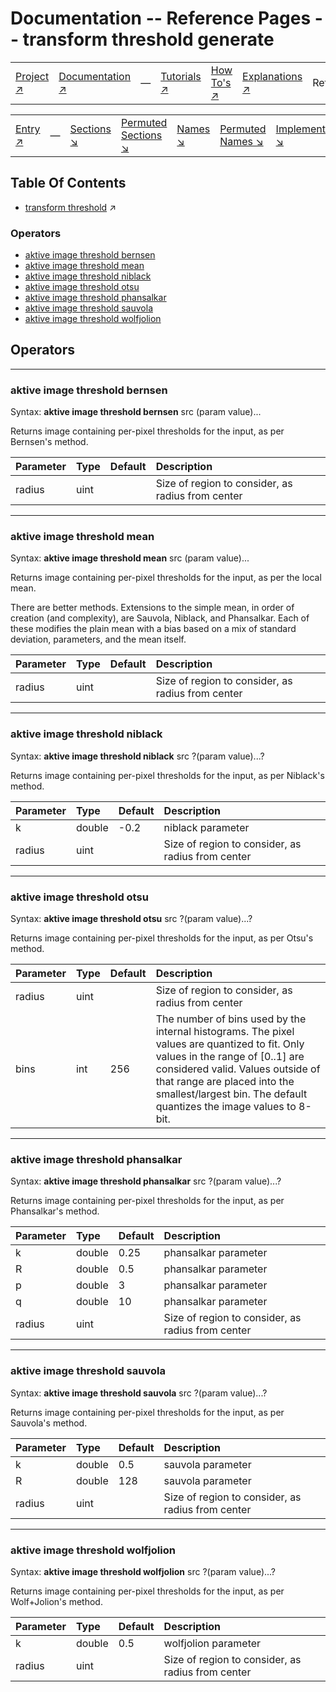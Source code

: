 # Documentation -- Reference Pages -- transform threshold generate

||||||||
|---|---|---|---|---|---|---|
|[Project ↗](../../README.md)|[Documentation ↗](../index.md)|&mdash;|[Tutorials ↗](../tutorials.md)|[How To's ↗](../howtos.md)|[Explanations ↗](../explanations.md)|References|

||||||||
|---|---|---|---|---|---|---|
|[Entry ↗](index.md)|&mdash;|[Sections ↘](index.md#sectree)|[Permuted Sections ↘](bypsections.md)|[Names ↘](byname.md)|[Permuted Names ↘](bypnames.md)|[Implementations ↘](bylang.md)|

## Table Of Contents

  - [transform threshold](transform_threshold.md) ↗


### Operators

 - [aktive image threshold bernsen](#image_threshold_bernsen)
 - [aktive image threshold mean](#image_threshold_mean)
 - [aktive image threshold niblack](#image_threshold_niblack)
 - [aktive image threshold otsu](#image_threshold_otsu)
 - [aktive image threshold phansalkar](#image_threshold_phansalkar)
 - [aktive image threshold sauvola](#image_threshold_sauvola)
 - [aktive image threshold wolfjolion](#image_threshold_wolfjolion)

## Operators

---
### <a name='image_threshold_bernsen'></a> aktive image threshold bernsen

Syntax: __aktive image threshold bernsen__ src (param value)...

Returns image containing per-pixel thresholds for the input, as per Bernsen's method.

|Parameter|Type|Default|Description|
|:---|:---|:---|:---|
|radius|uint||Size of region to consider, as radius from center|

---
### <a name='image_threshold_mean'></a> aktive image threshold mean

Syntax: __aktive image threshold mean__ src (param value)...

Returns image containing per-pixel thresholds for the input, as per the local mean.

There are better methods. Extensions to the simple mean, in order of creation (and complexity), are Sauvola, Niblack, and Phansalkar. Each of these modifies the plain mean with a bias based on a mix of standard deviation, parameters, and the mean itself.

|Parameter|Type|Default|Description|
|:---|:---|:---|:---|
|radius|uint||Size of region to consider, as radius from center|

---
### <a name='image_threshold_niblack'></a> aktive image threshold niblack

Syntax: __aktive image threshold niblack__ src ?(param value)...?

Returns image containing per-pixel thresholds for the input, as per Niblack's method.

|Parameter|Type|Default|Description|
|:---|:---|:---|:---|
|k|double|-0.2|niblack parameter|
|radius|uint||Size of region to consider, as radius from center|

---
### <a name='image_threshold_otsu'></a> aktive image threshold otsu

Syntax: __aktive image threshold otsu__ src ?(param value)...?

Returns image containing per-pixel thresholds for the input, as per Otsu's method.

|Parameter|Type|Default|Description|
|:---|:---|:---|:---|
|radius|uint||Size of region to consider, as radius from center|
|bins|int|256|The number of bins used by the internal histograms. The pixel values are quantized to fit. Only values in the range of [0..1] are considered valid. Values outside of that range are placed into the smallest/largest bin. The default quantizes the image values to 8-bit.|

---
### <a name='image_threshold_phansalkar'></a> aktive image threshold phansalkar

Syntax: __aktive image threshold phansalkar__ src ?(param value)...?

Returns image containing per-pixel thresholds for the input, as per Phansalkar's method.

|Parameter|Type|Default|Description|
|:---|:---|:---|:---|
|k|double|0.25|phansalkar parameter|
|R|double|0.5|phansalkar parameter|
|p|double|3|phansalkar parameter|
|q|double|10|phansalkar parameter|
|radius|uint||Size of region to consider, as radius from center|

---
### <a name='image_threshold_sauvola'></a> aktive image threshold sauvola

Syntax: __aktive image threshold sauvola__ src ?(param value)...?

Returns image containing per-pixel thresholds for the input, as per Sauvola's method.

|Parameter|Type|Default|Description|
|:---|:---|:---|:---|
|k|double|0.5|sauvola parameter|
|R|double|128|sauvola parameter|
|radius|uint||Size of region to consider, as radius from center|

---
### <a name='image_threshold_wolfjolion'></a> aktive image threshold wolfjolion

Syntax: __aktive image threshold wolfjolion__ src ?(param value)...?

Returns image containing per-pixel thresholds for the input, as per Wolf+Jolion's method.

|Parameter|Type|Default|Description|
|:---|:---|:---|:---|
|k|double|0.5|wolfjolion parameter|
|radius|uint||Size of region to consider, as radius from center|


